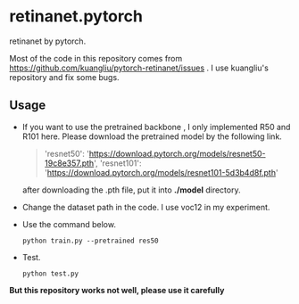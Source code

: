 # retinanet.pytorch
retinanet by pytorch.

Most of the code in this repository comes from  https://github.com/kuangliu/pytorch-retinanet/issues . I use kuangliu's repository and fix some bugs.

## Usage

- If you want to use the pretrained backbone , I only implemented R50 and R101 here. Please download the pretrained model by the following link.

  > 'resnet50': 'https://download.pytorch.org/models/resnet50-19c8e357.pth',
  > 'resnet101': 'https://download.pytorch.org/models/resnet101-5d3b4d8f.pth'

  after downloading the .pth file, put it into **./model** directory.

- Change the dataset path in the code.  I use voc12 in my experiment.

- Use the command below.

  ```
  python train.py --pretrained res50
  ```

- Test.

  ```
  python test.py
  ```
**But this repository works not well, please use it carefully**
  
